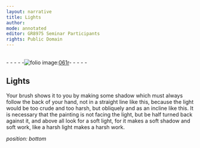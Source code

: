 ```yaml
---
layout: narrative
title: Lights
author:
mode: annotated
editor: GR8975 Seminar Participants
rights: Public Domain
---
```


 <br/>- - - - -<a href="http://gallica.bnf.fr/ark:/12148/btv1b10500001g/f127.image"><img src="assets/photo-icon.png" alt="folio image: " style="display:inline-block; margin-bottom:-3px;">061r</a>- - - - - <br/> 
## Lights

 
Your brush shows it to you by making some shadow which must always follow the back of your hand, not in a straight line like this,  because the light would be too crude and too harsh, but obliquely and as an incline like this.  It is necessary that the painting is not facing the light, but be half turned back against it, and above all look for a soft light, for it makes a soft shadow and soft work, like a harsh light makes a harsh work.
 
*position: bottom*


 